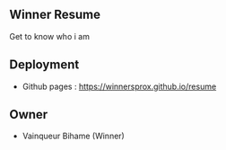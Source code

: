 ## Winner Resume

Get to know who i am


## Deployment

- Github pages : https://winnersprox.github.io/resume

## Owner 

- Vainqueur Bihame (Winner)

